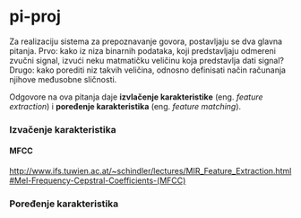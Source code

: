 # pi-proj

Za realizaciju sistema za prepoznavanje govora, postavljaju se dva glavna pitanja. Prvo: kako iz niza binarnih podataka, koji predstavljaju odmereni zvučni signal, izvući neku matmatičku veličinu koja predstavlja dati signal? Drugo: kako porediti niz takvih veličina, odnosno definisati način računanja njihove međusobne sličnosti.

Odgovore na ova pitanja daje **izvlačenje karakteristike** (eng. _feature extraction_) i **poređenje karakteristika** (eng. _feature matching_).


### Izvačenje karakteristika

#### MFCC 
http://www.ifs.tuwien.ac.at/~schindler/lectures/MIR_Feature_Extraction.html#Mel-Frequency-Cepstral-Coefficients-(MFCC)


### Poređenje karakteristika

